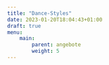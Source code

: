 ```yaml
---
title: "Dance-Styles"
date: 2023-01-20T18:04:43+01:00
draft: true
menu:
    main:
        parent: angebote
        weight: 5
---
```


